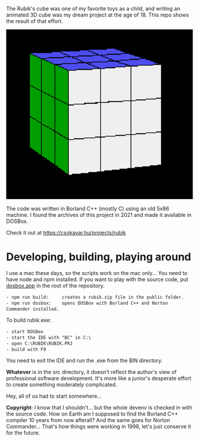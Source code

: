 The Rubik's cube was one of my favorite toys as a child, and writing an animated 3D cube was my dream project at the age of 18. This repo shows the result of that effort.

![screenshot](screenshot.png)

The code was written in Borland C++ (mostly C) using an old 5x86 machine. I found the archives of this project in 2021 and made it available in DOSBox. 

Check it out at https://csokavar.hu/projects/rubik

# Developing, building, playing around

I use a mac these days, so the scripts work on the mac only... You need to have node and npm installed. 
If you want to play with the source code, put [dosbox.app](https://www.dosbox.com/) in the root of the repository.

```
- npm run build:     creates a rubik.zip file in the public folder.
- npm run dosbox:    opens DOSBox with Borland C++ and Norton Commander installed.
```

To build rubik.exe:
```
- start DOSBox
- start the IDE with "BC" in C:\
- open C:\RUBIK\RUBIK.PRJ
- build with F9
``` 

You need to exit the IDE and run the .exe from the BIN directory.

**Whatever** is in the src directory, it doesn't reflect the author's 
view of professional software development. It's more like a
junior's desperate effort to create something moderately complicated.

Hey, all of us had to start somewhere...

**Copyright**: I know that I shouldn't... but the whole devenv is checked in
with the source code. How on Earth am I supposed to find the Borland C++ 
compiler 10 years from now afterall? And the same goes for Norton Commander...
That's how things were working in 1998, let's just conserve it for the future.
